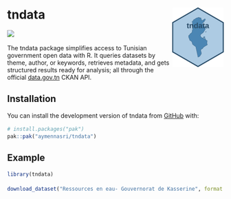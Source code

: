 
<!-- README.md is generated from README.Rmd. Please edit that file -->

# tndata <a href="http://aymennasri.me/tndata/"><img src="man/figures/logo.png" align="right" height="139" alt="tndata website" /></a>

<!-- badges: start -->

[![](https://cranlogs.r-pkg.org/badges/tndata)](https://cran.r-project.org/package=tndata)
<!-- badges: end -->

The tndata package simplifies access to Tunisian government open data
with R. It queries datasets by theme, author, or keywords, retrieves
metadata, and gets structured results ready for analysis; all through
the official [data.gov.tn](data.gov.tn) CKAN API.

## Installation

You can install the development version of tndata from
[GitHub](https://github.com/) with:

``` r
# install.packages("pak")
pak::pak("aymennasri/tndata")
```

## Example

``` r
library(tndata)

download_dataset("Ressources en eau- Gouvernorat de Kasserine", format = "xls")
```
